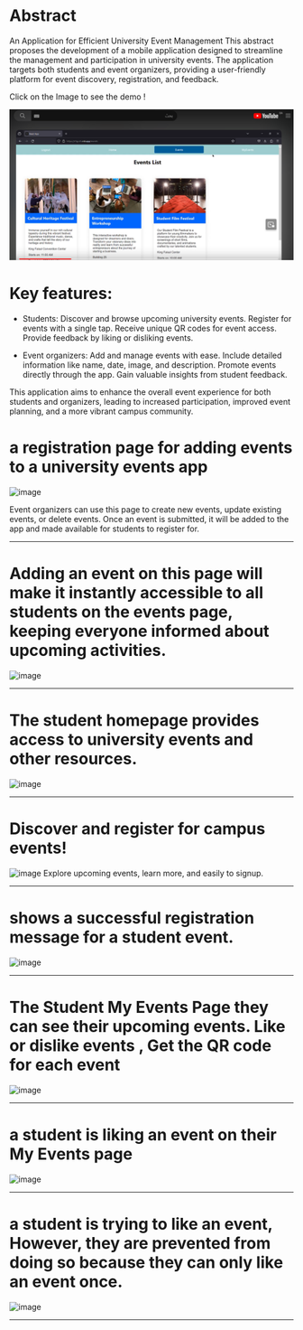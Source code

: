 # Abstract
An Application for Efficient University Event Management
This abstract proposes the development of a mobile application designed to streamline the management and participation in university events. The application targets both students and event organizers, providing a user-friendly platform for event discovery, registration, and feedback.

Click on the Image to see the demo !

[![Alt text](video-images/Youtube-image.PNG)](https://youtu.be/U6O5TqhI6Ms?si=UggHjA635IhepVwF)

# Key features:

- Students:
Discover and browse upcoming university events.      Register for events with a single tap.    Receive unique QR codes for event access.    Provide feedback by liking or disliking events.

- Event organizers:
Add and manage events with ease.    Include detailed information like name, date, image, and description.    Promote events directly through the app.    Gain valuable insights from student feedback.

This application aims to enhance the overall event experience for both students and organizers, leading to increased participation, improved event planning, and a more vibrant campus community.

# a registration page for adding events to a university events app
![image](https://github.com/FaisalAlmadafei/University-Events/assets/117147649/3030aa6d-50da-48b4-9ff8-680e77583a8b)

Event organizers can use this page to create new events, update existing events, or delete events. Once an event is submitted, it will be added to the app and made available for students to register for.

-------------------------------------------------------------------------------------------------------------------------------------

# Adding an event on this page will make it instantly accessible to all students on the events page, keeping everyone informed about upcoming activities.
![image](https://github.com/Sallot27/eample/assets/117147649/f4df96e2-dec9-45d7-bed6-3238d99d7cda)


-------------------------------------------------------------------------------------------------------------------------------------

# The student homepage provides access to university events and other resources.
![image](https://github.com/Sallot27/eample/assets/117147649/6e33c7f6-be12-4983-839f-8f1af1dcc741)

-------------------------------------------------------------------------------------------------------------------------------------

# Discover and register for campus events!
![image](https://github.com/Sallot27/eample/assets/117147649/de99e0ba-8469-45a1-81a6-905bc40329f9)
Explore upcoming events, learn more, and easily to signup.

-------------------------------------------------------------------------------------------------------------------------------------

# shows a successful registration message for a student event.
![image](https://github.com/Sallot27/eample/assets/117147649/284e65d6-f1f9-46b0-bdfc-49a09ddf85a7)

-------------------------------------------------------------------------------------------------------------------------------------

# The Student My Events Page they can see their upcoming events. Like or dislike events , Get the QR code for each event
![image](https://github.com/Sallot27/eample/assets/117147649/4bdfac9c-4111-4cb3-963e-7e8c38a83b52)


-------------------------------------------------------------------------------------------------------------------------------------

# a student is liking an event on their My Events page
![image](https://github.com/Sallot27/eample/assets/117147649/8cdef27d-ade5-43cf-951c-2ae044461d68)

-------------------------------------------------------------------------------------------------------------------------------------

# a student is trying to like an event, However, they are prevented from doing so because they can only like an event once.
![image](https://github.com/Sallot27/eample/assets/117147649/7c667e63-8a1d-4f27-a468-376afda5df7c)

-------------------------------------------------------------------------------------------------------------------------------------



